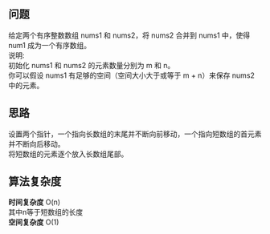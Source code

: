 ## 问题 ##
给定两个有序整数数组 nums1 和 nums2，将 nums2 合并到 nums1 中，使得 num1 成为一个有序数组。  
说明:  
初始化 nums1 和 nums2 的元素数量分别为 m 和 n。  
你可以假设 nums1 有足够的空间（空间大小大于或等于 m + n）来保存 nums2 中的元素。
## 思路 ##
设置两个指针，一个指向长数组的末尾并不断向前移动，一个指向短数组的首元素并不断向后移动。  
将短数组的元素逐个放入长数组尾部。
## 算法复杂度 ##
**时间复杂度** O(n)  
其中n等于短数组的长度  
**空间复杂度** O(1)
